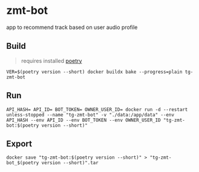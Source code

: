# zmt-bot
app to recommend track based on user audio profile

## Build
> requires installed [poetry](https://python-poetry.org/)

```shell
VER=$(poetry version --short) docker buildx bake --progress=plain tg-zmt-bot
```

## Run
```shell
API_HASH= API_ID= BOT_TOKEN= OWNER_USER_ID= docker run -d --restart unless-stopped --name "tg-zmt-bot" -v "./data:/app/data" --env API_HASH --env API_ID --env BOT_TOKEN --env OWNER_USER_ID "tg-zmt-bot:$(poetry version --short)"
```

## Export
```shell
docker save "tg-zmt-bot:$(poetry version --short)" > "tg-zmt-bot_$(poetry version --short)".tar
```
